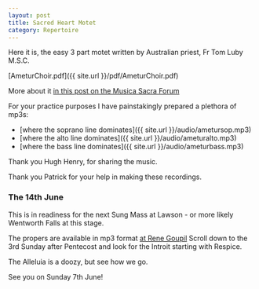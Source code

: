 ```yaml
---
layout: post
title: Sacred Heart Motet
category: Repertoire
---
```


Here it is, the easy 3 part motet written by Australian priest, Fr Tom Luby M.S.C.

[AmeturChoir.pdf]({{ site.url }}/pdf/AmeturChoir.pdf)

More about it [in this post on the Musica Sacra Forum](http://forum.musicasacra.com/forum/discussion/621/simple-motet-for-the-sacred-heart/p1)

For your practice purposes I have painstakingly prepared a plethora of mp3s:

 * [where the soprano line dominates]({{ site.url }}/audio/ametursop.mp3)
 * [where the alto line dominates]({{ site.url }}/audio/ameturalto.mp3)
 * [where the bass line dominates]({{ site.url }}/audio/ameturbass.mp3)

Thank you Hugh Henry, for sharing the music.

Thank you Patrick for your help in making these recordings.

### The 14th June

This is in readiness for the next Sung Mass at Lawson - or more likely Wentworth Falls at this stage.

The propers are available in mp3 format [at Rene Goupil](http://www.ccwatershed.org/goupil) Scroll down to the 3rd Sunday after Pentecost and look for the Introit starting with Respice.

The Alleluia is a doozy, but see how we go.

See you on Sunday 7th June!

